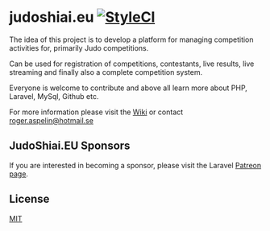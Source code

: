 # judoshiai.eu [![StyleCI](https://github.styleci.io/repos/282250229/shield?branch=master)](https://github.styleci.io/repos/282250229?branch=master)

The idea of this project is to develop a platform for managing competition activities for, primarily Judo competitions.

Can be used for registration of competitions, contestants, live results, live streaming and finally also a complete competition system.

Everyone is welcome to contribute and above all learn more about PHP, Laravel, MySql, Github etc.

For more information please visit the [Wiki](https://github.com/rogasp/judoshiai.eu/wiki) or contact roger.aspelin@hotmail.se

## JudoShiai.EU Sponsors

If you are interested in becoming a sponsor, please visit the Laravel [Patreon page](https://patreon.com/judoshiai).

## License
[MIT](https://github.com/rogasp/judoshiai.eu/blob/master/LICENSE)

